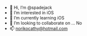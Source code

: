 - 👋 Hi, I’m @spadejack
- 👀 I’m interested in iOS
- 🌱 I’m currently learning iOS
- 💞️ I’m looking to collaborate on ... No
- 📫 norikocathy@hotmail.com

<!---
spadejack/spadejack is a ✨ special ✨ repository because its `README.md` (this file) appears on your GitHub profile.
You can click the Preview link to take a look at your changes.
--->
